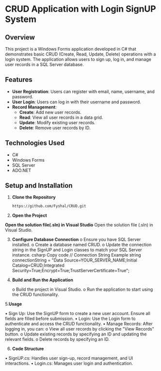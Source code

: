 
# CRUD Application with Login SignUP System

## Overview

This project is a Windows Forms application developed in C# that demonstrates basic CRUD (Create, Read, Update, Delete) operations with a login system. The application allows users to sign up, log in, and manage user records in a SQL Server database.

## Features

- **User Registration**: Users can register with email, name, username, and password.
- **User Login**: Users can log in with their username and password.
- **Record Management**:
  - **Create**: Add new user records.
  - **Read**: View all user records in a data grid.
  - **Update**: Modify existing user records.
  - **Delete**: Remove user records by ID.

## Technologies Used

- C#
- Windows Forms
- SQL Server
- ADO.NET

## Setup and Installation

1. **Clone the Repository**

   ```bash
   https://github.com/Fyshal/CRUD.git
2. **Open the Project**
   
 **Open the solution file(.sln) in Visual Studio**
    Open the solution file (.sln) in Visual Studio.

3.	**Configure Database Connection**
     o	Ensure you have SQL Server installed.
     o	Create a database named CRUD.
     o	Update the connection string in the SignUP and Login classes to match your SQL Server instance.
     csharp
  Copy code
     // Connection String Example
     string connectionString = "Data Source=YOUR_SERVER_NAME;Initial Catalog=CRUD;Integrated Security=True;Encrypt=True;TrustServerCertificate=True";

4.	**Build and Run the Application**
   
    o	Build the project in Visual Studio.
    o	Run the application to start using the CRUD functionality.

5.**Usage**
  	
   •	Sign Up: Use the SignUP form to create a new user account. Ensure all fields are filled before submission.
   •	Login: Use the Login form to authenticate and access the CRUD functionality.
   •	Manage Records: After logging in, you can:
   o	View all user records by clicking the "View Records" button.
   o	Update existing records by specifying an ID and updating the relevant fields.
   o	Delete records by specifying an ID.

  
6.  **Code Structure**

   •	SignUP.cs: Handles user sign-up, record management, and UI interactions.
   •	Login.cs: Manages user login and authentication.

